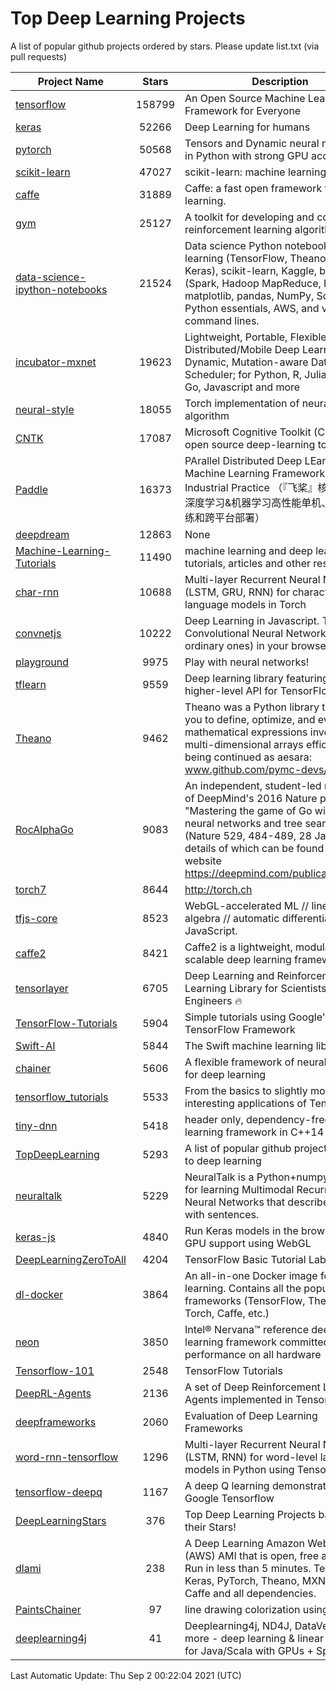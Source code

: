 # Top Deep Learning Projects
A list of popular github projects ordered by stars.
Please update list.txt (via pull requests)

|Project Name| Stars | Description |
| ---------- |:-----:| ----------- |
| [tensorflow](https://github.com/tensorflow/tensorflow) | 158799 | An Open Source Machine Learning Framework for Everyone |
| [keras](https://github.com/keras-team/keras) | 52266 | Deep Learning for humans |
| [pytorch](https://github.com/pytorch/pytorch) | 50568 | Tensors and Dynamic neural networks in Python with strong GPU acceleration |
| [scikit-learn](https://github.com/scikit-learn/scikit-learn) | 47027 | scikit-learn: machine learning in Python |
| [caffe](https://github.com/BVLC/caffe) | 31889 | Caffe: a fast open framework for deep learning. |
| [gym](https://github.com/openai/gym) | 25127 | A toolkit for developing and comparing reinforcement learning algorithms. |
| [data-science-ipython-notebooks](https://github.com/donnemartin/data-science-ipython-notebooks) | 21524 | Data science Python notebooks: Deep learning (TensorFlow, Theano, Caffe, Keras), scikit-learn, Kaggle, big data (Spark, Hadoop MapReduce, HDFS), matplotlib, pandas, NumPy, SciPy, Python essentials, AWS, and various command lines. |
| [incubator-mxnet](https://github.com/apache/incubator-mxnet) | 19623 | Lightweight, Portable, Flexible Distributed/Mobile Deep Learning with Dynamic, Mutation-aware Dataflow Dep Scheduler; for Python, R, Julia, Scala, Go, Javascript and more |
| [neural-style](https://github.com/jcjohnson/neural-style) | 18055 | Torch implementation of neural style algorithm |
| [CNTK](https://github.com/microsoft/CNTK) | 17087 | Microsoft Cognitive Toolkit (CNTK), an open source deep-learning toolkit |
| [Paddle](https://github.com/PaddlePaddle/Paddle) | 16373 | PArallel Distributed Deep LEarning: Machine Learning Framework from Industrial Practice （『飞桨』核心框架，深度学习&机器学习高性能单机、分布式训练和跨平台部署） |
| [deepdream](https://github.com/google/deepdream) | 12863 | None |
| [Machine-Learning-Tutorials](https://github.com/ujjwalkarn/Machine-Learning-Tutorials) | 11490 | machine learning and deep learning tutorials, articles and other resources  |
| [char-rnn](https://github.com/karpathy/char-rnn) | 10688 | Multi-layer Recurrent Neural Networks (LSTM, GRU, RNN) for character-level language models in Torch |
| [convnetjs](https://github.com/karpathy/convnetjs) | 10222 | Deep Learning in Javascript. Train Convolutional Neural Networks (or ordinary ones) in your browser. |
| [playground](https://github.com/tensorflow/playground) | 9975 | Play with neural networks! |
| [tflearn](https://github.com/tflearn/tflearn) | 9559 | Deep learning library featuring a higher-level API for TensorFlow. |
| [Theano](https://github.com/Theano/Theano) | 9462 | Theano was a Python library that allows you to define, optimize, and evaluate mathematical expressions involving multi-dimensional arrays efficiently. It is being continued as aesara: www.github.com/pymc-devs/aesara |
| [RocAlphaGo](https://github.com/Rochester-NRT/RocAlphaGo) | 9083 | An independent, student-led replication of DeepMind's 2016 Nature publication, "Mastering the game of Go with deep neural networks and tree search" (Nature 529, 484-489, 28 Jan 2016), details of which can be found on their website https://deepmind.com/publications.html. |
| [torch7](https://github.com/torch/torch7) | 8644 | http://torch.ch |
| [tfjs-core](https://github.com/tensorflow/tfjs-core) | 8523 | WebGL-accelerated ML // linear algebra // automatic differentiation for JavaScript. |
| [caffe2](https://github.com/facebookarchive/caffe2) | 8421 | Caffe2 is a lightweight, modular, and scalable deep learning framework. |
| [tensorlayer](https://github.com/tensorlayer/tensorlayer) | 6705 | Deep Learning and Reinforcement Learning Library for Scientists and Engineers 🔥 |
| [TensorFlow-Tutorials](https://github.com/nlintz/TensorFlow-Tutorials) | 5904 | Simple tutorials using Google's TensorFlow Framework |
| [Swift-AI](https://github.com/Swift-AI/Swift-AI) | 5844 | The Swift machine learning library. |
| [chainer](https://github.com/chainer/chainer) | 5606 | A flexible framework of neural networks for deep learning |
| [tensorflow_tutorials](https://github.com/pkmital/tensorflow_tutorials) | 5533 | From the basics to slightly more interesting applications of Tensorflow |
| [tiny-dnn](https://github.com/tiny-dnn/tiny-dnn) | 5418 | header only, dependency-free deep learning framework in C++14 |
| [TopDeepLearning](https://github.com/aymericdamien/TopDeepLearning) | 5293 | A list of popular github projects related to deep learning |
| [neuraltalk](https://github.com/karpathy/neuraltalk) | 5229 | NeuralTalk is a Python+numpy project for learning Multimodal Recurrent Neural Networks that describe images with sentences. |
| [keras-js](https://github.com/transcranial/keras-js) | 4840 | Run Keras models in the browser, with GPU support using WebGL |
| [DeepLearningZeroToAll](https://github.com/hunkim/DeepLearningZeroToAll) | 4204 | TensorFlow Basic Tutorial Labs |
| [dl-docker](https://github.com/floydhub/dl-docker) | 3864 | An all-in-one Docker image for deep learning. Contains all the popular DL frameworks (TensorFlow, Theano, Torch, Caffe, etc.) |
| [neon](https://github.com/NervanaSystems/neon) | 3850 | Intel® Nervana™ reference deep learning framework committed to best performance on all hardware |
| [Tensorflow-101](https://github.com/sjchoi86/Tensorflow-101) | 2548 | TensorFlow Tutorials |
| [DeepRL-Agents](https://github.com/awjuliani/DeepRL-Agents) | 2136 | A set of Deep Reinforcement Learning Agents implemented in Tensorflow. |
| [deepframeworks](https://github.com/zer0n/deepframeworks) | 2060 | Evaluation of Deep Learning Frameworks |
| [word-rnn-tensorflow](https://github.com/hunkim/word-rnn-tensorflow) | 1296 | Multi-layer Recurrent Neural Networks (LSTM, RNN) for word-level language models in Python using TensorFlow. |
| [tensorflow-deepq](https://github.com/siemanko/tensorflow-deepq) | 1167 | A deep Q learning demonstration using Google Tensorflow |
| [DeepLearningStars](https://github.com/hunkim/DeepLearningStars) | 376 | Top Deep Learning Projects based on their Stars! |
| [dlami](https://github.com/ritchieng/dlami) | 238 | A Deep Learning Amazon Web Service (AWS) AMI that is open, free and works. Run in less than 5 minutes. TensorFlow, Keras, PyTorch, Theano, MXNet, CNTK, Caffe and all dependencies. |
| [PaintsChainer](https://github.com/taizan/PaintsChainer) | 97 | line drawing colorization using chainer |
| [deeplearning4j](https://github.com/deeplearning4j/deeplearning4j) | 41 | Deeplearning4j, ND4J, DataVec and more - deep learning & linear algebra for Java/Scala with GPUs + Spark |

Last Automatic Update: Thu Sep  2 00:22:04 2021 (UTC)
